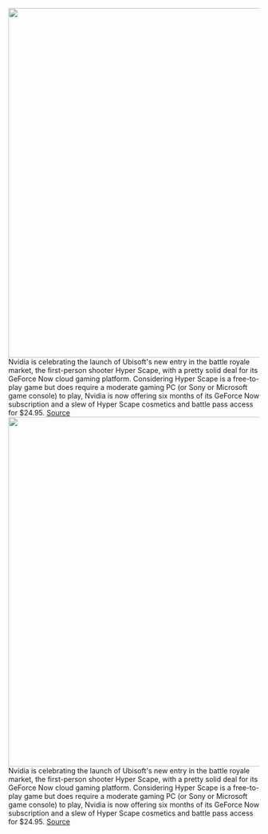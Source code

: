 <img src='https://cdn.vox-cdn.com/thumbor/BgKvdQYu7xGqmJYOakh7RQjjAFY=/0x0:2048x1024/1200x800/filters:focal(861x349:1187x675)/cdn.vox-cdn.com/uploads/chorus_image/image/67188887/GeForce_NOW_Exclusive_Hyper_Scape_In_Game_Items.0.jpg' width='700px' /><br/>
Nvidia is celebrating the launch of Ubisoft's new entry in the battle royale market, the first-person shooter Hyper Scape, with a pretty solid deal for its GeForce Now cloud gaming platform. Considering Hyper Scape is a free-to-play game but does require a moderate gaming PC (or Sony or Microsoft game console) to play, Nvidia is now offering six months of its GeForce Now subscription and a slew of Hyper Scape cosmetics and battle pass access for $24.95.
<a href='https://www.theverge.com/good-deals/2020/8/11/21363735/nvidia-geforce-now-ubisoft-hyper-scape-deal-price-battle-pass-free-perks'> Source <a/><img src='https://cdn.vox-cdn.com/thumbor/BgKvdQYu7xGqmJYOakh7RQjjAFY=/0x0:2048x1024/1200x800/filters:focal(861x349:1187x675)/cdn.vox-cdn.com/uploads/chorus_image/image/67188887/GeForce_NOW_Exclusive_Hyper_Scape_In_Game_Items.0.jpg' width='700px' /><br/>
Nvidia is celebrating the launch of Ubisoft's new entry in the battle royale market, the first-person shooter Hyper Scape, with a pretty solid deal for its GeForce Now cloud gaming platform. Considering Hyper Scape is a free-to-play game but does require a moderate gaming PC (or Sony or Microsoft game console) to play, Nvidia is now offering six months of its GeForce Now subscription and a slew of Hyper Scape cosmetics and battle pass access for $24.95.
<a href='https://www.theverge.com/good-deals/2020/8/11/21363735/nvidia-geforce-now-ubisoft-hyper-scape-deal-price-battle-pass-free-perks'> Source <a/>